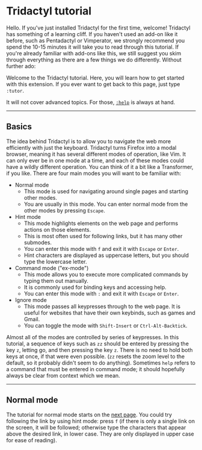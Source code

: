 # Tridactyl tutorial

Hello. If you've just installed Tridactyl for the first time, welcome! Tridactyl has something of a learning cliff. If you haven't used an add-on like it before, such as Pentadactyl or Vimperator, we strongly recommend you spend the 10-15 minutes it will take you to read through this tutorial. If you're already familiar with add-ons like this, we still suggest you skim through everything as there are a few things we do differently. Without further ado:

Welcome to the Tridactyl tutorial. Here, you will learn how to get started with this extension. If you ever want to get back to this page, just type `:tutor`.

It will not cover advanced topics. For those, [`:help`](../docs/modules/_src_excmds_.html) is always at hand.

---

## Basics

The idea behind Tridactyl is to allow you to navigate the web more efficiently with just the keyboard. Tridactyl turns Firefox into a modal browser, meaning it has several different modes of operation, like Vim. It can only ever be in one mode at a time, and each of these modes could have a wildly different operation. You can think of it a bit like a Transformer, if you like. There are four main modes you will want to be familiar with:

*   Normal mode
    *   This mode is used for navigating around single pages and starting other modes.
    *   You are usually in this mode. You can enter normal mode from the other modes by pressing `Escape`.
*   Hint mode
    *   This mode highlights elements on the web page and performs actions on those elements.
    *   This is most often used for following links, but it has many other submodes.
    *   You can enter this mode with `f` and exit it with `Escape` or `Enter`.
    *   Hint characters are displayed as uppercase letters, but you should type the lowercase letter.
*   Command mode ("ex-mode")
    *   This mode allows you to execute more complicated commands by typing them out manually.
    *   It is commonly used for binding keys and accessing help.
    *   You can enter this mode with `:` and exit it with `Escape` or `Enter`.
*   Ignore mode
    *   This mode passes all keypresses through to the web page. It is useful for websites that have their own keybinds, such as games and Gmail.
    *   You can toggle the mode with `Shift-Insert` or `Ctrl-Alt-Backtick`.

Almost all of the modes are controlled by series of keypresses. In this tutorial, a sequence of keys such as `zz` should be entered by pressing the key `z`, letting go, and then pressing the key `z`. There is no need to hold both keys at once, if that were even possible. (`zz` resets the zoom level to the default, so it probably didn't seem to do anything). Sometimes `help` refers to a command that must be entered in command mode; it should hopefully always be clear from context which we mean.

---

## Normal mode

The tutorial for normal mode starts on the [next page](./normal_mode.html). You could try following the link by using hint mode: press `f` (if there is only a single link on the screen, it will be followed; otherwise type the characters that appear above the desired link, in lower case. They are only displayed in upper case for ease of reading).
